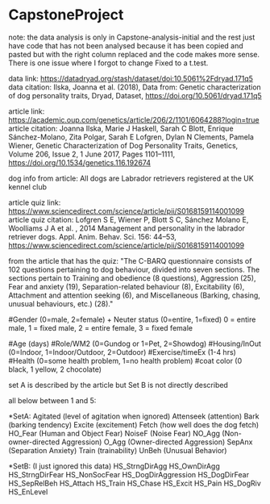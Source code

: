 # CapstoneProject

note: the data analysis is only in Capstone-analysis-initial and the rest just have code that has not been analysed because it has been copied and pasted but with the right column replaced and the code makes more sense. There is one issue where I forgot to change Fixed to a t.test.

data link: https://datadryad.org/stash/dataset/doi:10.5061%2Fdryad.171q5
data citation: Ilska, Joanna et al. (2018), Data from: Genetic characterization of dog personality traits, Dryad, Dataset, https://doi.org/10.5061/dryad.171q5


article link: https://academic.oup.com/genetics/article/206/2/1101/6064288?login=true
article citation: Joanna Ilska, Marie J Haskell, Sarah C Blott, Enrique Sánchez-Molano, Zita Polgar, Sarah E Lofgren, Dylan N Clements, Pamela Wiener, Genetic Characterization of Dog Personality Traits, Genetics, Volume 206, Issue 2, 1 June 2017, Pages 1101–1111, https://doi.org/10.1534/genetics.116.192674

dog info from article: All dogs are Labrador retrievers registered at the UK kennel club

article quiz link: https://www.sciencedirect.com/science/article/pii/S0168159114001099
article quiz citation: Lofgren S E, Wiener P, Blott S C, Sánchez Molano E, Woolliams J A et al. , 2014 Management and personality in the labrador retriever dogs. Appl. Anim. Behav. Sci. 156: 44–53, https://www.sciencedirect.com/science/article/pii/S0168159114001099

from the article that has the quiz:
"The C-BARQ questionnaire consists of 102 questions pertaining to dog behaviour, divided into seven sections. The sections pertain to Training and obedience (8 questions), Aggression (25), Fear and anxiety (19), Separation-related behaviour (8), Excitability (6), Attachment and attention seeking (6), and Miscellaneous (Barking, chasing, unusual behaviours, etc.) (28)."


#Gender (0=male, 2=female) + Neuter status (0=entire, 1=fixed)
0 = entire male, 1 = fixed male, 2 = entire female, 3 = fixed female

#Age (days)
#Role/WM2 (0=Gundog or 1=Pet, 2=Showdog)
#Housing/InOut (0=Indoor, 1=Indoor/Outdoor, 2=Outdoor)
#Exercise/timeEx (1-4  hrs)
#Health (0=some health problem, 1=no health problem)
#coat color (0 black, 1 yellow, 2 chocolate) 

set A is described by the article but Set B is not directly described

all below between 1 and 5:

*SetA:
Agitated (level of agitation when ignored)
Attenseek (attention)
Bark (barking tendency)
Excite (excitement)
Fetch (how well does the dog fetch)
HO_Fear (Human and Object Fear)
NoiseF (Noise Fear)
NO_Agg (Non-owner-directed Aggression)
O_Agg (Owner-directed Aggression)
SepAnx (Separation Anxiety)
Train (trainability)
UnBeh (Unusual Behavior)

*SetB: (I just ignored this data)
HS_StrngDirAgg 
HS_OwnDirAgg
HS_StrngDirFear
HS_NonSocFear
HS_DogDirAggression
HS_DogDirFear
HS_SepRelBeh
HS_Attach
HS_Train
HS_Chase
HS_Excit
HS_Pain
HS_DogRiv
HS_EnLevel

